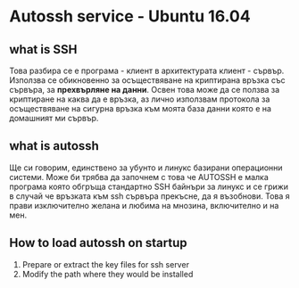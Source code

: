 # Autossh service - Ubuntu 16.04
## what is SSH
Това разбира се е програма - клиент в архитектурата клиент - сървър.
Използва се обикновенно за осъществяване на криптирана връзка със сървъра, за **прехвърляне на данни**.  Освен това може да се ползва за криптиране на каква да е връзка, аз лично използвам протокола за осъществяване на сигурна връзка към моята база данни която е на домашният ми сървър.
## what is autossh
Ще си говорим, единствено за убунто и линукс базирани операционни системи. Може би трябва да започнем с това че AUTOSSH е малка програма която обгръща стандартнo SSH байнъри за линукс и се грижи в случай че връзката към ssh сървъра прекъсне, да я възобнови. Това я прави изключително желана и любима на мнозина, включително и на мен.
 
## How to load autossh on startup

 
1. Prepare or extract the key files for ssh server
2. Modify the path where they would be installed
